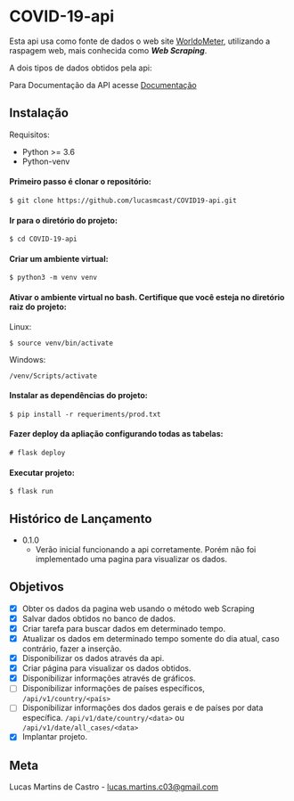 # COVID-19-api
Esta api usa como fonte de dados o web site [WorldoMeter](https://www.worldometers.info/coronavirus/),
utilizando a raspagem web, mais conhecida como ***Web Scraping***.

A dois tipos de dados obtidos pela api:

Para Documentação da API acesse [Documentação](https://covid19.lucas-martins.com/api-doc)

## Instalação

Requisitos:

- Python >= 3.6
- Python-venv

#### Primeiro passo é clonar o repositório:

 ```$ git clone https://github.com/lucasmcast/COVID19-api.git```

#### Ir para o diretório do projeto:

 ```$ cd COVID-19-api```

#### Criar um ambiente virtual:

 ```$ python3 -m venv venv```

#### Ativar o ambiente virtual no bash. Certifique que você esteja no diretório raiz do projeto:

Linux:

 ```$ source venv/bin/activate```

Windows:

```/venv/Scripts/activate```

#### Instalar as dependências do projeto:

 ```$ pip install -r requeriments/prod.txt```

#### Fazer deploy da apliação configurando todas as tabelas:

 ```# flask deploy```

#### Executar projeto:

 ```$ flask run```


## Histórico de Lançamento

- 0.1.0
  - Verão inicial funcionando a api corretamente. Porém não foi implementado uma pagina para visualizar os dados.
  
 ## Objetivos
 
 - [x] Obter os dados da pagina web usando o método web Scraping
 - [x] Salvar dados obtidos no banco de dados.
 - [x] Criar tarefa para buscar dados em determinado tempo.
 - [x] Atualizar os dados em determinado tempo somente do dia atual, caso contrário, fazer a inserção.
 - [x] Disponibilizar os dados através da api.
 - [x] Criar página para visualizar os dados obtidos.
 - [x] Disponibilizar informações através de gráficos.
 - [ ] Disponibilizar informações de países específicos, ```/api/v1/country/<país>```
 - [ ] Disponibilizar informações dos dados gerais e de países por data específica. ```/api/v1/date/country/<data>``` ou ```/api/v1/date/all_cases/<data>```
 - [x] Implantar projeto.
 
## Meta

Lucas Martins de Castro - lucas.martins.c03@gmail.com